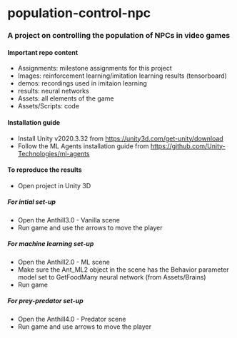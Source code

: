 # population-control-npc
### A project on controlling the population of NPCs in video games

#### Important repo content
- Assignments: milestone assignments for this project
- Images: reinforcement learning/imitation learning results (tensorboard)
- demos: recordings used in imitaion learning
- results: neural networks
- Assets: all elements of the game
- Assets/Scripts: code

#### Installation guide
- Install Unity v2020.3.32 from https://unity3d.com/get-unity/download
- Follow the ML Agents installation guide from https://github.com/Unity-Technologies/ml-agents

#### To reproduce the results
- Open project in Unity 3D
##### For intial set-up
- Open the Anthill3.0 - Vanilla scene
- Run game and use the arrows to move the player

##### For machine learning set-up
- Open the Anthill2.0 - ML scene
- Make sure the Ant_ML2 object in the scene has the Behavior parameter model set to GetFoodMany neural network (from Assets/Brains)
- Run game

##### For prey-predator set-up
- Open the Anthill4.0 - Predator scene
- Run game and use arrows to move the player


